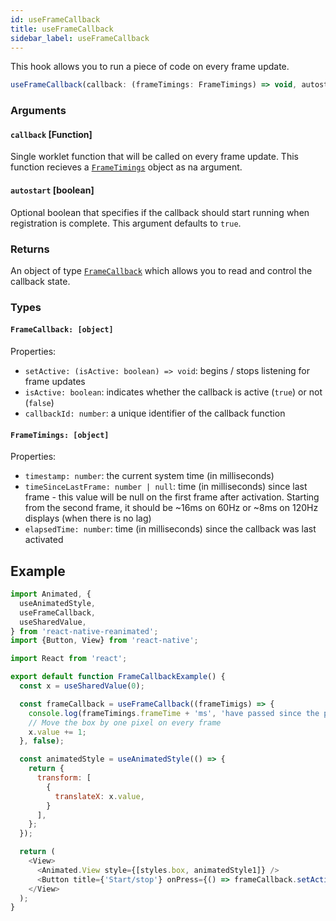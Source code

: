 ```yaml
---
id: useFrameCallback
title: useFrameCallback
sidebar_label: useFrameCallback
---
```


This hook allows you to run a piece of code on every frame update.

```js
useFrameCallback(callback: (frameTimings: FrameTimings) => void, autostart = true): [FrameCallback]
```

### Arguments

#### `callback` [Function]

Single worklet function that will be called on every frame update.
This function recieves a [`FrameTimings`](#frametimings-object) object as na argument.

#### `autostart` [boolean]

Optional boolean that specifies if the callback should start running when
registration is complete. This argument defaults to `true`.

### Returns

An object of type [`FrameCallback`](#framecallback-object) which allows you to read and control the
callback state.

### Types

#### `FrameCallback: [object]`

Properties:
* `setActive: (isActive: boolean) => void`: begins / stops listening for frame updates
* `isActive: boolean`: indicates whether the callback is active (`true`)
                    or not (`false`)
* `callbackId: number`: a unique identifier of the callback function

#### `FrameTimings: [object]`

Properties:
* `timestamp: number`: the current system time (in milliseconds)
* `timeSinceLastFrame: number | null`: time (in milliseconds) since last frame - this value
  will be null on the first frame after activation. Starting from the second frame,
  it should be ~16ms on 60Hz or ~8ms on 120Hz displays (when there is no lag)
* `elapsedTime: number`: time (in milliseconds) since the callback was last activated

## Example

```js {13-17}
import Animated, {
  useAnimatedStyle,
  useFrameCallback,
  useSharedValue,
} from 'react-native-reanimated';
import {Button, View} from 'react-native';

import React from 'react';

export default function FrameCallbackExample() {
  const x = useSharedValue(0);

  const frameCallback = useFrameCallback((frameTimigs) => {
    console.log(frameTimings.frameTime + 'ms', 'have passed since the previous frame');
    // Move the box by one pixel on every frame
    x.value += 1;
  }, false);

  const animatedStyle = useAnimatedStyle(() => {
    return {
      transform: [
        {
          translateX: x.value,
        }
      ],
    };
  });

  return (
    <View>
      <Animated.View style={[styles.box, animatedStyle1]} />
      <Button title={'Start/stop'} onPress={() => frameCallback.setActive(!frameCallback.isActive)}>
    </View>
  );
}
```